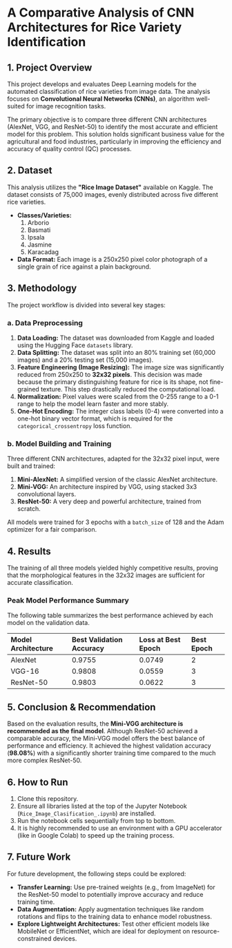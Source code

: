 # A Comparative Analysis of CNN Architectures for Rice Variety Identification

## 1. Project Overview
This project develops and evaluates Deep Learning models for the automated classification of rice varieties from image data. The analysis focuses on **Convolutional Neural Networks (CNNs)**, an algorithm well-suited for image recognition tasks.

The primary objective is to compare three different CNN architectures (AlexNet, VGG, and ResNet-50) to identify the most accurate and efficient model for this problem. This solution holds significant business value for the agricultural and food industries, particularly in improving the efficiency and accuracy of quality control (QC) processes.

## 2. Dataset
This analysis utilizes the **"Rice Image Dataset"** available on Kaggle. The dataset consists of 75,000 images, evenly distributed across five different rice varieties.

-   **Classes/Varieties:**
    1.  Arborio
    2.  Basmati
    3.  Ipsala
    4.  Jasmine
    5.  Karacadag
-   **Data Format:** Each image is a 250x250 pixel color photograph of a single grain of rice against a plain background.

## 3. Methodology
The project workflow is divided into several key stages:

### a. Data Preprocessing
1.  **Data Loading:** The dataset was downloaded from Kaggle and loaded using the Hugging Face `datasets` library.
2.  **Data Splitting:** The dataset was split into an 80% training set (60,000 images) and a 20% testing set (15,000 images).
3.  **Feature Engineering (Image Resizing):** The image size was significantly reduced from 250x250 to **32x32 pixels**. This decision was made because the primary distinguishing feature for rice is its shape, not fine-grained texture. This step drastically reduced the computational load.
4.  **Normalization:** Pixel values were scaled from the 0-255 range to a 0-1 range to help the model learn faster and more stably.
5.  **One-Hot Encoding:** The integer class labels (0-4) were converted into a one-hot binary vector format, which is required for the `categorical_crossentropy` loss function.

### b. Model Building and Training
Three different CNN architectures, adapted for the 32x32 pixel input, were built and trained:
1.  **Mini-AlexNet:** A simplified version of the classic AlexNet architecture.
2.  **Mini-VGG:** An architecture inspired by VGG, using stacked 3x3 convolutional layers.
3.  **ResNet-50:** A very deep and powerful architecture, trained from scratch.

All models were trained for 3 epochs with a `batch_size` of 128 and the Adam optimizer for a fair comparison.

## 4. Results
The training of all three models yielded highly competitive results, proving that the morphological features in the 32x32 images are sufficient for accurate classification.

### Peak Model Performance Summary
The following table summarizes the best performance achieved by each model on the validation data.

| Model Architecture | Best Validation Accuracy | Loss at Best Epoch | Best Epoch |
| :----------------- | :----------------------- | :------------------- | :----------- |
| AlexNet            | 0.9755                   | 0.0749               | 2            |
| VGG-16             | 0.9808                   | 0.0559               | 3            |
| ResNet-50          | 0.9803                   | 0.0622               | 3            |

## 5. Conclusion & Recommendation
Based on the evaluation results, the **Mini-VGG architecture is recommended as the final model**. Although ResNet-50 achieved a comparable accuracy, the Mini-VGG model offers the best balance of performance and efficiency. It achieved the highest validation accuracy (**98.08%**) with a significantly shorter training time compared to the much more complex ResNet-50.

## 6. How to Run
1.  Clone this repository.
2.  Ensure all libraries listed at the top of the Jupyter Notebook (`Rice_Image_Clasification_.ipynb`) are installed.
3.  Run the notebook cells sequentially from top to bottom.
4.  It is highly recommended to use an environment with a GPU accelerator (like in Google Colab) to speed up the training process.

## 7. Future Work
For future development, the following steps could be explored:
-   **Transfer Learning:** Use pre-trained weights (e.g., from ImageNet) for the ResNet-50 model to potentially improve accuracy and reduce training time.
-   **Data Augmentation:** Apply augmentation techniques like random rotations and flips to the training data to enhance model robustness.
-   **Explore Lightweight Architectures:** Test other efficient models like MobileNet or EfficientNet, which are ideal for deployment on resource-constrained devices.
